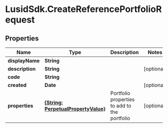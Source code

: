 # LusidSdk.CreateReferencePortfolioRequest

## Properties
Name | Type | Description | Notes
------------ | ------------- | ------------- | -------------
**displayName** | **String** |  | 
**description** | **String** |  | [optional] 
**code** | **String** |  | 
**created** | **Date** |  | [optional] 
**properties** | [**{String: PerpetualPropertyValue}**](PerpetualPropertyValue.md) | Portfolio properties to add to the portfolio | [optional] 


